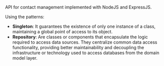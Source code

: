 API for contact management implemented with NodeJS and ExpressJS.

Using the patterns:

- **Singleton**: It guarantees the existence of only one instance of a class, maintaining a global point of access to its object.
- **Repository**: Are classes or components that encapsulate the logic required to access data sources. They centralize common data access functionality, providing better maintainability and decoupling the infrastructure or technology used to access databases from the domain model layer.
